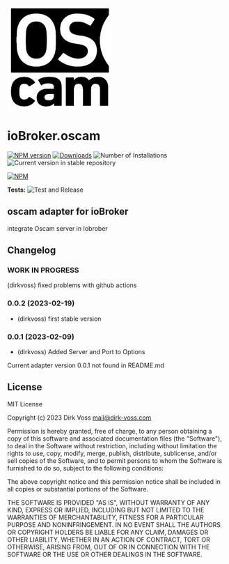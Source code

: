 ![Logo](admin/oscam.png)
# ioBroker.oscam

[![NPM version](https://img.shields.io/npm/v/iobroker.oscam.svg)](https://www.npmjs.com/package/iobroker.oscam)
[![Downloads](https://img.shields.io/npm/dm/iobroker.oscam.svg)](https://www.npmjs.com/package/iobroker.oscam)
![Number of Installations](https://iobroker.live/badges/oscam-installed.svg)
![Current version in stable repository](https://iobroker.live/badges/oscam-stable.svg)

[![NPM](https://nodei.co/npm/iobroker.oscam.png?downloads=true)](https://nodei.co/npm/iobroker.oscam/)

**Tests:** ![Test and Release](https://github.com/dirkvoss/ioBroker.oscam/workflows/Test%20and%20Release/badge.svg)

## oscam adapter for ioBroker

integrate Oscam server in Iobrober

## Changelog
<!--
    Placeholder for the next version (at the beginning of the line):
    ### **WORK IN PROGRESS**
-->

 ### **WORK IN PROGRESS**
(dirkvoss) fixed problems with github actions

### 0.0.2 (2023-02-19)
* (dirkvoss) first stable version

### 0.0.1 (2023-02-09)
* (dirkvoss) Added Server and Port to Options


 Current adapter version 0.0.1 not found in README.md

## License
MIT License

Copyright (c) 2023 Dirk Voss <mail@dirk-voss.com>

Permission is hereby granted, free of charge, to any person obtaining a copy
of this software and associated documentation files (the "Software"), to deal
in the Software without restriction, including without limitation the rights
to use, copy, modify, merge, publish, distribute, sublicense, and/or sell
copies of the Software, and to permit persons to whom the Software is
furnished to do so, subject to the following conditions:

The above copyright notice and this permission notice shall be included in all
copies or substantial portions of the Software.

THE SOFTWARE IS PROVIDED "AS IS", WITHOUT WARRANTY OF ANY KIND, EXPRESS OR
IMPLIED, INCLUDING BUT NOT LIMITED TO THE WARRANTIES OF MERCHANTABILITY,
FITNESS FOR A PARTICULAR PURPOSE AND NONINFRINGEMENT. IN NO EVENT SHALL THE
AUTHORS OR COPYRIGHT HOLDERS BE LIABLE FOR ANY CLAIM, DAMAGES OR OTHER
LIABILITY, WHETHER IN AN ACTION OF CONTRACT, TORT OR OTHERWISE, ARISING FROM,
OUT OF OR IN CONNECTION WITH THE SOFTWARE OR THE USE OR OTHER DEALINGS IN THE
SOFTWARE.